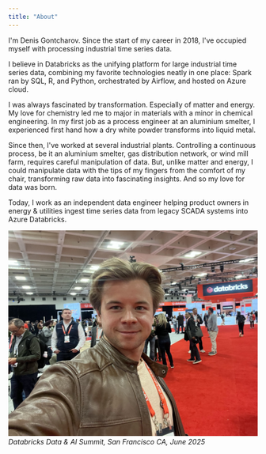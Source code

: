 ```yaml
---
title: "About"
---
```


I'm Denis Gontcharov. Since the start of my career in 2018, I've occupied myself with processing industrial time series data.

I believe in Databricks as the unifying platform for large industrial time series data, combining my favorite technologies neatly in one place: Spark ran by SQL, R, and Python, orchestrated by Airflow, and hosted on Azure cloud.

I was always fascinated by transformation. Especially of matter and energy. My love for chemistry led me to major in materials with a minor in chemical engineering. In my first job as a process engineer at an aluminium smelter, I experienced first hand how a dry white powder transforms into liquid metal.

Since then, I've worked at several industrial plants. Controlling a continuous process, be it an aluminium smelter, gas distribution network, or wind mill farm, requires careful manipulation of data. But, unlike matter and energy, I could manipulate data with the tips of my fingers from the comfort of my chair, transforming raw data into fascinating insights. And so my love for data was born.

Today, I work as an independent data engineer helping product owners in energy & utilities ingest time series data from legacy SCADA systems into Azure Databricks. 

![Denis Gontcharov](me.jpg)
*Databricks Data & AI Summit, San Francisco CA, June 2025*

